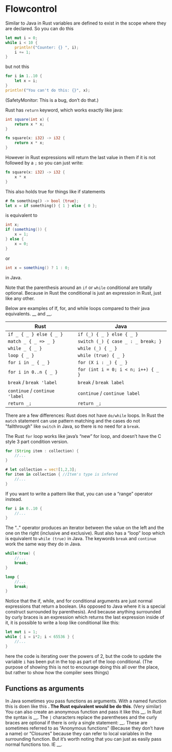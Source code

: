 # Flowcontrol
Similar to Java in Rust variables are defined to exist in the scope where they are declared. So you can do this 
```rust ,skt-main
let mut i = 0;
while i < 10 {
    println!("Counter: {} ", i);
    i += 1;
}
```
but not this
```rust ,ignore
for i in 1..10 {
    let x = i;
}
println!("You can't do this: {}", x);
```
(SafetyMonitor: This is a bug, don’t do that.)  

Rust has `return` keyword, which works exactly like java: 
```java
int square(int x) {
    return x * x;
}
```
```rust ,skt-default
fn square(x: i32) -> i32 {
    return x * x;
}
```
However in Rust expressions will return the last value in them if it is not followed by a `;` so you can just write:
```rust ,skt-default
fn square(x: i32) -> i32 {
    x * x
}
```

This also holds true for things like if statements 
```rust ,skt-main
# fn something() -> bool {true};
let x = if something() { 1 } else { 0 };
```
is equivalent to
```java
int x;
if (something()) {
    x = 1;
} else {
    x = 0;
}
```
or
```java
int x = something() ? 1 : 0;
```
in Java. 

Note that the parenthesis around an `if` or `while` conditional are totally optional. Because in Rust the conditional is just an expression in Rust, just like any other.

Below are examples of If, for, and while loops compared to their java equivalents. __ and __. 

|Rust                  	|Java	|
|-----------------------|-------|
|`if _ { _ } else { _ }`|`if (_) { _ } else { _ }`|
|`match _ { _ => _ }`|`switch (_) { case _ : _ break; }`|
|`while _ { _ }`|`while (_) { _ }`|
|`loop { _ }`|`while (true) { _ }`|
|`for i in _ { _ }`|`for (X i : _) { _ }`|
|`for i in 0..n { _ }`|`for (int i = 0; i < n; i++) { _ }`|
|`break` / `break 'label` 	|`break` / `break label` |
|`continue` / `continue 'label`|`continue` / `continue label`|
|`return _;`|`return _;`|

There are a few differences: Rust does not have `do/while` loops. In Rust the `match` statement can use pattern matching and the cases do not "fallthrough" like `switch` in Java, so there is no need for a `break`.

The Rust `for` loop works like java’s “new” for loop, and doesn’t have the C style 3 part condition version. 
```java
for (String item : collection) {
    //...
}

```
```rust ,skt-main
# let collection = vec![1,2,3];
for item in collection { //Item's type is infered
    //...
}
```
If you want to write a pattern like that, you can use a “range” operator instead. 
```rust ,skt-main
for i in 0..10 {
    //...
}
```
The ".." operator produces an iterator between the value on the left and the one on the right (inclusive and exclusive). Rust also has a “loop” loop which is equivalent to `while (true)` in Java. The keywords `break` and `continue` work the same way they do in Java.
```java
while(true) {
    //...
    break;
}
```
```rust ,skt-main
loop {
    //...
    break;
}
```

Notice that the if, while, and for conditional arguments are just normal expressions that return a boolean. (As opposed to Java where it is a special construct surrounded by parenthesis). And because anything surrounded by curly braces is an expression which returns the last expression inside of it, it is possible to write a loop like conditional like this:
```rust ,skt-main
let mut i = 1;
while { i = i*2; i < 65536 } {
    //...
}
```
here the code is iterating over the powers of 2, but the code to update the variable `i` has been put in the top as part of the loop conditional. (The purpose of showing this is not to encourage doing this all over the place, but rather to show how the compiler sees things)

## Functions as arguments

In Java sometimes you pass functions as arguments. With a named function this is doen like this __. The Rust equivalent would be do this__. (Very similar) You can also create an anonymous function and pass it like this __. In Rust the syntax is __. The `|` characters replace the parentheses and the curly braces are optional if there is only a single statement: __. These are sometimes referred to as “Anonymous functions” (Because they don’t have a name) or “Closures” because they can refer to local variables in the surrounding function. But it’s worth noting that you can just as easily pass normal functions too. IE __. 



